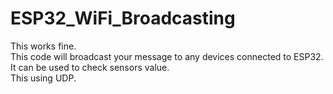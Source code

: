# ESP32_WiFi_Broadcasting
This works fine.  
This code will broadcast your message to any devices connected to ESP32.  
It can be used to check sensors value.  
This using UDP.
